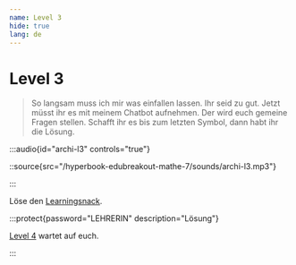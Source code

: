 ```yaml
---
name: Level 3
hide: true
lang: de
---
```


# Level 3

> So langsam muss ich mir was einfallen lassen. Ihr seid zu gut. Jetzt müsst ihr es mit meinem Chatbot aufnehmen. Der wird euch gemeine Fragen stellen. Schafft ihr es bis zum letzten Symbol, dann habt ihr die Lösung.

:::audio{id="archi-l3" controls="true"}

::source{src="/hyperbook-edubreakout-mathe-7/sounds/archi-l3.mp3"}

:::

Löse den [Learningsnack](https://www.learningsnacks.de/share/255404/).

:::protect{password="LEHRERIN" description="Lösung"}

[Level 4](/askfjwqeirwe-l4) wartet auf euch.

:::